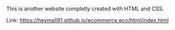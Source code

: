 This is another website completly created with HTML and CSS.

Link: https://heymall91.github.io/ecommerce.eco/html/index.html
